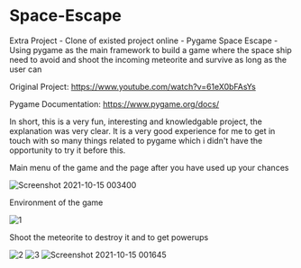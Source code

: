 # Space-Escape
Extra Project - Clone of existed project online - Pygame Space Escape - Using pygame as the main framework to build a game where the space ship need to avoid and shoot the incoming meteorite and survive as long as the user can


Original Project: https://www.youtube.com/watch?v=61eX0bFAsYs


Pygame Documentation: https://www.pygame.org/docs/


In short, this is a very fun, interesting and knowledgable project, the explanation was very clear. It is a very good experience for me to get in touch with so many things related to pygame which i didn't have the opportunity to try it before this.


Main menu of the game and the page after you have used up your chances 


![Screenshot 2021-10-15 003400](https://user-images.githubusercontent.com/65883921/137359875-e6eeb382-9f6d-4911-b9ce-4ca92a923f62.png)


Environment of the game


![1](https://user-images.githubusercontent.com/65883921/137357302-aef7f63d-709c-4c8e-a8a4-944497b9db24.png)


Shoot the meteorite to destroy it and to get powerups


![2](https://user-images.githubusercontent.com/65883921/137357329-5b27477c-e958-4e0d-a1b3-1cf65bbce5e2.png)
![3](https://user-images.githubusercontent.com/65883921/137357333-b5b1ea97-71af-4ff3-9f16-2fd2ee009cba.png)
![Screenshot 2021-10-15 001645](https://user-images.githubusercontent.com/65883921/137357338-ea1954c7-46c9-4db1-a4bf-146efa5b36f6.png)
